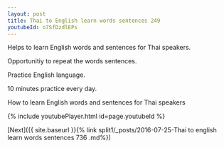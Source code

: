 ```yaml
---
layout: post
title: Thai to English learn words sentences 249 
youtubeId: o7SfDzdlEPs
---
```

 
 
Helps to learn English words and sentences for Thai speakers.

Opportunitiy to repeat the words sentences. 

Practice English language. 
 
10 minutes practice every day. 
 
How to learn English words and sentences for Thai speakers 
 
{% include youtubePlayer.html id=page.youtubeId %}
 
 
[Next]({{ site.baseurl }}{% link  split1/_posts/2016-07-25-Thai to english learn words sentences 736 .md%})
 
